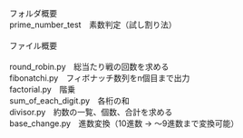 フォルダ概要\
prime_number_test　素数判定（試し割り法）\
\
ファイル概要\
\
round_robin.py　総当たり戦の回数を求める\
fibonatchi.py　フィボナッチ数列をn個目まで出力\
factorial.py　階乗\
sum_of_each_digit.py　各桁の和\
divisor.py　約数の一覧、個数、合計を求める\
base_change.py　進数変換（10進数 → ～9進数まで変換可能）
